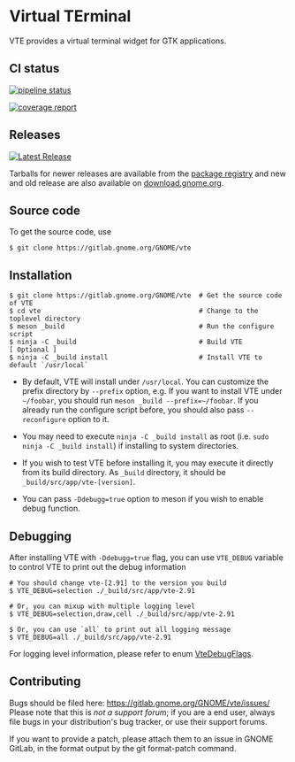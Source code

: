 Virtual TErminal
================

VTE provides a virtual terminal widget for GTK applications.

CI status
---------

[![pipeline status](https://gitlab.gnome.org/GNOME/vte/badges/master/pipeline.svg)](https://gitlab.gnome.org/GNOME/vte/-/commits/master)

[![coverage report](https://gitlab.gnome.org/GNOME/vte/badges/master/coverage.svg)](https://gitlab.gnome.org/GNOME/vte/-/commits/master)

Releases
--------

[![Latest Release](https://gitlab.gnome.org/GNOME/vte/-/badges/release.svg)](https://gitlab.gnome.org/GNOME/vte/-/releases)

Tarballs for newer releases are available from the
[package registry](https://gitlab.gnome.org/GNOME/vte/-/packages)
and new and old release are also available on
[download.gnome.org](https://download.gnome.org/sources/vte/).

Source code
-----------

To get the source code, use
```
$ git clone https://gitlab.gnome.org/GNOME/vte
```

Installation
------------

```
$ git clone https://gitlab.gnome.org/GNOME/vte  # Get the source code of VTE
$ cd vte                                        # Change to the toplevel directory
$ meson _build                                  # Run the configure script
$ ninja -C _build                               # Build VTE
[ Optional ]
$ ninja -C _build install                       # Install VTE to default `/usr/local`
```

* By default, VTE will install under `/usr/local`. You can customize the
prefix directory by `--prefix` option, e.g. If you want to install VTE under
`~/foobar`, you should run `meson _build --prefix=~/foobar`. If you already
run the configure script before, you should also pass `--reconfigure` option to it.

* You may need to execute `ninja -C _build install` as root
(i.e. `sudo ninja -C _build install`) if installing to system directories.

* If you wish to test VTE before installing it, you may execute it directly from
its build directory. As `_build` directory, it should be `_build/src/app/vte-[version]`.

* You can pass `-Ddebugg=true` option to meson if you wish to enable debug function.


Debugging
---------

After installing VTE with `-Ddebugg=true` flag, you can use `VTE_DEBUG` variable to control
VTE to print out the debug information

```
# You should change vte-[2.91] to the version you build
$ VTE_DEBUG=selection ./_build/src/app/vte-2.91

# Or, you can mixup with multiple logging level
$ VTE_DEBUG=selection,draw,cell ./_build/src/app/vte-2.91

$ Or, you can use `all` to print out all logging message
$ VTE_DEBUG=all ./_build/src/app/vte-2.91
```

For logging level information, please refer to enum [VteDebugFlags](src/debug.h).


Contributing
------------

Bugs should be filed here: https://gitlab.gnome.org/GNOME/vte/issues/
Please note that this is *not a support forum*; if you are a end user,
always file bugs in your distribution's bug tracker, or use their
support forums.

If you want to provide a patch, please attach them to an issue in GNOME
GitLab, in the format output by the git format-patch command.
